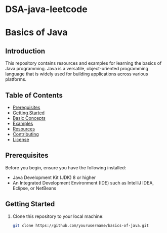 ﻿# DSA-java-leetcode


# Basics of Java

## Introduction

This repository contains resources and examples for learning the basics of Java programming. Java is a versatile, object-oriented programming language that is widely used for building applications across various platforms.

## Table of Contents

- [Prerequisites](#prerequisites)
- [Getting Started](#getting-started)
- [Basic Concepts](#basic-concepts)
- [Examples](#examples)
- [Resources](#resources)
- [Contributing](#contributing)
- [License](#license)


## Prerequisites

Before you begin, ensure you have the following installed:

- Java Development Kit (JDK) 8 or higher
- An Integrated Development Environment (IDE) such as IntelliJ IDEA, Eclipse, or NetBeans

## Getting Started

1. Clone this repository to your local machine:
   ```bash
   git clone https://github.com/yourusername/basics-of-java.git


